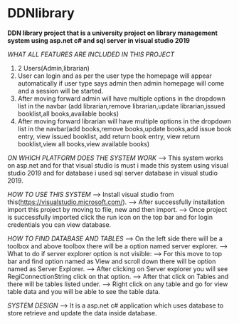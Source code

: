 # DDNlibrary
**DDN library project that is a university project on library management system using asp.net c# and sql server in visual studio 2019**

*WHAT ALL FEATURES ARE INCLUDED IN THIS PROJECT*
1) 2 Users(Admin,librarian)
2) User can login and as per the user type the homepage will appear automatically if user type says admin then admin homepage will come and a session will be started.
3) After moving forward admin will have multiple options in the dropdown list in the navbar (add librarian,remove librarian,update librarian,issued booklist,all books,available books)
4) After moving forward librarian will have multiple options in the dropdown list in the navbar(add books,remove books,update books,add issue book entry, view issued booklist, add return book entry, view return booklist,view all books,view available books)

*ON WHICH PLATFORM DOES THE SYSTEM WORK*
--> This system works on asp.net and for that visual studio is must i made this system using visual studio 2019 and for database i used sql server database in visual studio 2019.

*HOW TO USE THIS SYSTEM* 
--> Install visual studio from this(https://visualstudio.microsoft.com/).
--> After successfully installation import this project by moving to file, new and then import.
--> Once project is successfully imported click the run icon on the top bar and for login credentials you can view database.

*HOW TO FIND DATABASE AND TABLES*
--> On the left side there will be a toolbox and above toolbox there will be a option named server explorer.
--> What to do if server explorer option is not visible:
	--> For this move to top bar and find option named as View and scroll down there will be option named as Server Explorer.
--> After clicking on Server explorer you will see RegiConnectionString click on that option.
--> After that click on Tables and there will be tables listed under.
--> Right click on any table and go for view table data and you will be able to see the table data.

*SYSTEM DESIGN*
--> It is a asp.net c# application which uses database to store retrieve and update the data inside database.  

